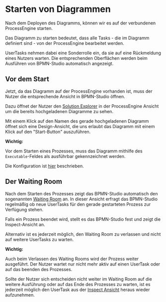 # Starten von Diagrammen

Nach dem Deployen des Diagramms, können wir es auf der verbundenen
ProcessEngine starten.

Das Diagramm zu starten bedeutet, dass alle Tasks - die im Diagramm
definiert sind - von der ProcessEngine bearbeitet werden.

UserTasks nehmen dabei eine Sonderrolle ein, da sie auf eine Rückmeldung eines
Nutzers warten. Die entsprechenden Oberflächen werden beim Ausführen von
BPMN-Studio automatisch angezeigt.

## Vor dem Start

Jetzt, da das Diagramm auf der ProcessEngine vorhanden ist, muss der Nutzer die
entsprechende Ansicht in BPMN-Studio öffnen.

Dazu öffnet der Nutzer den
[Solution Explorer](../../components/solution-explorer/solution-explorer.md)
in der ProcessEngine Ansicht um die bereits hochgeladenen Diagramme zu sehen.

Mit einem Klick auf den Namen des gerade hochgeladenen Diagramm öffnet sich
eine Design-Ansicht, die uns erlaubt das Diagramm mit einem Klick auf den
"Start-Button" auszuführen.

**Wichtig:**

Vor dem Starten eines Prozesses, muss das Diagramm mithilfe des
`Executable`-Feldes als ausführbar gekennzeichnet werden.

Die Konfiguration ist [hier](../basic-editing/basic-editing.md#process) beschrieben.

## Der Waiting Room

Nach dem Starten des Prozesses zeigt das BPMN-Studio automatisch den sogenannten
[Waiting Room](../../components/waiting-room/waiting-room.md)
an. In dieser Ansicht erfragt das BPMN-Studio regelmäßig ob neue UserTasks für
den gerade gestarteten Prozess zur Verfügung stehen.

Falls ein Prozess beendet wird, stellt es das BPMN-Studio fest und zeigt
die Inspect-Ansicht an.

Alternativ ist es jederzeit möglich, den Waiting Room zu verlassen und nicht
auf weitere UserTasks zu warten.

**Wichtig:**

Auch beim Verlassen des Waiting Rooms wird der Prozess weiter ausgeführt. Der
Nutzer wartet nur nicht mehr aktiv auf einen UserTask oder auf das beenden des
Prozesses.

Sollte der Nutzer sich entscheiden nicht weiter im Waiting Room auf die
weitere Ausführung oder auf das Ende des Prozesses zu warten, ist es jederzeit
möglich den UserTask aus der
[Inspect Ansicht](../../components/dashboard/dashboard.md)
heraus wieder aufzunehmen.
